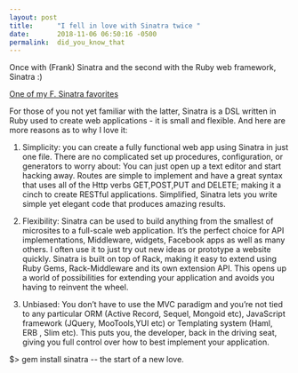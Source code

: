 ```yaml
---
layout: post
title:      "I fell in love with Sinatra twice "
date:       2018-11-06 06:50:16 -0500
permalink:  did_you_know_that
---
```


Once with (Frank) Sinatra and the second with the Ruby web framework, Sinatra :) 

[One of my F. Sinatra favorites](https://youtu.be/EUrUfJW1JGk)

For those of you not yet familiar with the latter, Sinatra is a DSL written in Ruby used to create web applications - it is small and flexible. And here are more reasons as to why I love it: 

1. Simplicity: you can create a fully functional web app using Sinatra in just one file. There are no complicated set up procedures, configuration, or generators to worry about: You can just open up a text editor and start hacking away. Routes are simple to implement and have a great syntax that uses all of the Http verbs GET,POST,PUT and DELETE; making it a cinch to create RESTful applications. Simplified, Sinatra lets you write simple yet elegant code that produces amazing results.

2. Flexibility: Sinatra can be used to build anything from the smallest of microsites to a full-scale web application. It’s the perfect choice for API implementations, Middleware, widgets, Facebook apps as well as many others. I often use it to just try out new ideas or prototype a website quickly. Sinatra is built on top of Rack, making it easy to extend using Ruby Gems, Rack-Middleware and its own extension API. This opens up a world of possibilities for extending your application and avoids you having to reinvent the wheel.

3. Unbiased: You don’t have to use the MVC paradigm and you’re not tied to any particular ORM (Active Record, Sequel, Mongoid etc), JavaScript framework (JQuery, MooTools,YUI etc) or Templating system (Haml, ERB , Slim etc). This puts you, the developer, back in the driving seat, giving you full control over how to best implement your application. 

 $> gem install sinatra -- the start of a new love.  








 
